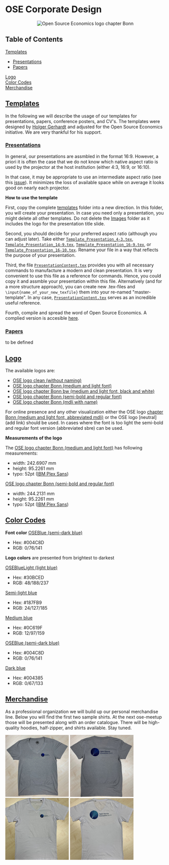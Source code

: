 # OSE Corporate Design

<p align="center">
  <img width="400" height="160" src="logos/OSE_bonn_web.png" alt="Open Source Economics logo chapter Bonn">
</p>

## Table of Contents
[Templates](#templates)  
- [Presentations](#presentations)
- [Papers](#papers)  

[Logo](#logo)  
[Color Codes](#color-codes)  
[Merchandise](#merchandise)  


## [Templates](#table-of-contents)

In the following we will describe the usage of our templates for presentations, papers, conference posters, and CV's. The templates were designed by [Holger Gerhardt](https://github.com/HolgerGerhardt) and adjusted for the Open Source Economics initiative. We are very thankful for his support. 

### [Presentations](#templates)

In general, our presentations are assmbled in the format 16:9. 
However, a priori it is often the case that we do not know which native aspect ratio is used by the projector at the host institution (either 4:3, 16:9, or 16:10). 

In that case, it may be appropriate to use an intermediate aspect ratio (see this [issue](https://github.com/josephwright/beamer/issues/497)). It minimizes the loss of available space while on average it looks good on nearly each projector. 

**How to use the template**

First, copy the complete [templates](https://github.com/OpenSourceEconomics/ose-corporate-design/tree/master/templates) folder into a new direction. In this folder, you will create your presentation. In case you need only a presentation, you might delete all other templates. Do not delete the [Images](https://github.com/OpenSourceEconomics/ose-corporate-design/tree/master/templates/Images) folder as it includes the logo for the presentation title slide.

Second, you should decide for your preferred aspect ratio (although you can adjust later). Take either [`Template_Presentation_4-3.tex`](https://github.com/OpenSourceEconomics/ose-corporate-design/blob/master/templates/Template_Presentation_4-3.tex), [`Template_Presentation_14-9.tex`](https://github.com/OpenSourceEconomics/ose-corporate-design/blob/master/templates/Template_Presentation_14-9.tex), [`Template_Presentation_16-9.tex`](https://github.com/OpenSourceEconomics/ose-corporate-design/blob/master/templates/Template_Presentation_16-9.tex), or [`Template_Presentation_16-10.tex`](https://github.com/OpenSourceEconomics/ose-corporate-design/blob/master/templates/Template_Presentation_16-10.tex). Rename your file in a way that reflects the purpose of your presentation.

Third, the file [`PresentationContent.tex`](https://github.com/OpenSourceEconomics/ose-corporate-design/blob/master/templates/PresentationContent.tex) provides you with all necessary commands to manufacture a modern and clean presentation. It is very convenient to use this file as a reference for commands. Hence, you could copy it and assmble your presentation within this file. Alternatively (and for a more structure approach), you can create new .tex-files and `\input{name_of_your_new_texfile}` them into your re-named "master-template". In any case, [`PresentationContent.tex`](https://github.com/OpenSourceEconomics/ose-corporate-design/blob/master/templates/PresentationContent.tex) serves as an incredible useful reference. 

Fourth, compile and spread the word of Open Source Economics. A complied version is accesible [here](https://github.com/OpenSourceEconomics/ose-corporate-design/blob/master/templates/Images/Template_Presentation_16-9.pdf).


### [Papers](#templates)

to be defined


## [Logo](#table-of-contents) 

The available logos are:
- [OSE logo clean (without naming)](https://github.com/OpenSourceEconomics/ose-corporate-design/blob/master/logos/OSE_bonn_clean.pdf)
- [OSE logo chapter Bonn (medium and light font)](https://github.com/OpenSourceEconomics/ose-corporate-design/blob/master/logos/OSE_bonn_mdli.pdf) 
- [OSE logo chapter Bonn bw (medium and light font, black and white)](https://github.com/OpenSourceEconomics/ose-corporate-design/blob/master/logos/OSE_bonn_mdli_bw.pdf) 
- [OSE logo chapter Bonn (semi-bold and regular font)](https://github.com/OpenSourceEconomics/ose-corporate-design/blob/master/logos/OSE_bonn_sbre.pdf)
- [OSE logo chapter Bonn (mdli with name)](https://github.com/OpenSourceEconomics/ose-corporate-design/blob/master/logos/OSE_bonn_mdli_rafaelsuchy.pdf)

For online presence and any other visualization either the OSE logo [chapter Bonn (medium and light font, abbreviated mdli)](https://github.com/OpenSourceEconomics/ose-corporate-design/blob/master/logos/OSE_bonn_mdli.pdf) or the OSE logo [neutral](add link) should be used. In cases where the font is too light the semi-bold and regular font version (abbreviated sbre) can be used.

**Measurements of the logo**

The [OSE logo chapter Bonn (medium and light font)](https://github.com/OpenSourceEconomics/ose-corporate-design/blob/master/logos/OSE_bonn_mdli.pdf) has following measurements:
- width: 242.6907 mm
- height: 95.2261 mm
- typo: 52pt ([IBM Plex Sans](https://fonts.google.com/specimen/IBM+Plex+Sans))

[OSE logo chapter Bonn (semi-bold and regular font)](https://github.com/OpenSourceEconomics/ose-corporate-design/blob/master/logos/OSE_bonn_sbre.pdf)
- width: 244.2131 mm
- height: 95.2261 mm
- typo: 52pt ([IBM Plex Sans](https://fonts.google.com/specimen/IBM+Plex+Sans))



## [Color Codes](#table-of-contents)


**Font color** [OSEBlue (semi-dark blue)](https://www.color-hex.com/color/004c8d)
- Hex: #004C8D
- RGB: 0/76/141

**Logo colors** are presented from brightest to darkest

[OSEBlueLight (light blue)](https://www.color-hex.com/color/30bced)
- Hex: #30BCED
- RGB: 48/188/237

[Semi-light blue](https://www.color-hex.com/color/187fb9)
- Hex: #187FB9
- RGB: 24/127/185

[Medium blue](https://www.color-hex.com/color/0c619f)
- Hex: #0C619F
- RGB: 12/97/159

[OSEBlue (semi-dark blue)](https://www.color-hex.com/color/004c8d)
- Hex: #004C8D 
- RGB: 0/76/141

[Dark blue](https://www.color-hex.com/color/004385)
- Hex: #004385
- RGB: 0/67/133


## [Merchandise](#table-of-contents)

As a professional organization we will build up our personal merchandise line. Below you will find the first two sample shirts. At the next ose-meetup those will be presented along with an order catalogue. There will be high-quality hoodies, half-zipper, and shirts available. Stay tuned. 

<p float="left">
  <img src="merchandise/OSE_shirt_grey_f_hq.jpg" width="200" />
  <img src="merchandise/OSE_shirt_grey_b_hq.jpg" width="200" /> 
  <img src="merchandise/OSE_shirt_white_f_lq.jpg" width="200" />
  <img src="merchandise/OSE_shirt_white_b_lq.jpg" width="200" />
</p>
